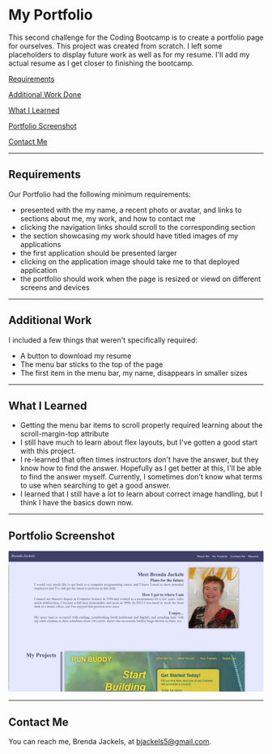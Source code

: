 # My Portfolio
This second challenge for the Coding Bootcamp is to create a portfolio page for ourselves. This project was created from scratch. I left some placeholders to display future work as well as for my resume. I'll add my actual resume as I get closer to finishing the bootcamp.

[Requirements](#requirements)

[Additional Work Done](#additionalWork)

[What I Learned](#whatILearned)

[Portfolio Screenshot](#webImage)

[Contact Me](#contactMe)

---
<a id="requirements"></a>
## Requirements
Our Portfolio had the following minimum requirements:
* presented with the my name, a recent photo or avatar, and links to sections about me, my work, and how to contact me
* clicking the navigation links should scroll to the corresponding section
* the section showcasing my work should have titled images of my applications
* the first application should be presented larger
* clicking on the application image should take me to that deployed application
* the portfolio should work when the page is resized or viewd on different screens and devices
---
<a id="additionalWork"></a>
## Additional Work
I included a few things that weren't specifically required:
* A button to download my resume
* The menu bar sticks to the top of the page
* The first item in the menu bar, my name, disappears in smaller sizes
---

<a id="whatILearned"></a>
## What I Learned
* Getting the menu bar items to scroll properly required learning about the scroll-margin-top attribute
* I still have much to learn about flex layouts, but I've gotten a good start with this project.
* I re-learned that often times instructors don't have the answer, but they know how to find the answer. Hopefully as I get better at this, I'll be able to find the answer myself. Currently, I sometimes don't know what terms to use when searching to get a good answer.
* I learned that I still have a lot to learn about correct image handling, but I think I have the basics down now.
---
## Portfolio Screenshot
<a id="webImage"></a>
![Brenda Jackels](./assets/images/PortfolioScreenshot.png)

---
<a id="contactMe"></a>
## Contact Me
You can reach me, Brenda Jackels, at bjackels5@gmail.com.